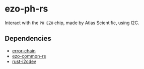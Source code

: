 ezo-ph-rs
==========

Interact with the `PH EZO` chip, made by Atlas Scientific, using I2C.

## Dependencies

*   [error-chain](https://github.com/brson/error-chain)
*   [ezo-common-rs](https://github.com/saibatizoku/ezo-common-rs)
*   [rust-i2cdev](https://github.com/rust-embedded/rust-i2cdev)
